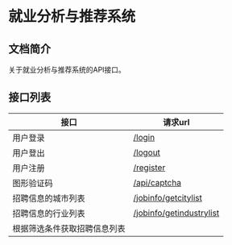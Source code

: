 # 就业分析与推荐系统

## 文档简介

关于就业分析与推荐系统的API接口。

## 接口列表

|接口|请求url|
|---|---|
|用户登录|[/login](./login.md)|
|用户登出|[/logout](./logout.md)|
|用户注册|[/register](./register.md)|
|图形验证码|[/api/captcha](./captchaImage.md)|
|招聘信息的城市列表|[/jobinfo/getcitylist](./jobinfo/cityList.md)|
|招聘信息的行业列表|[/jobinfo/getindustrylist](./jobinfo/dustryList.md)|
|根据筛选条件获取招聘信息列表||
